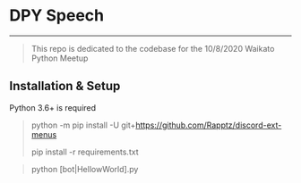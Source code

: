 # DPY Speech
---
> This repo is dedicated to the codebase for the 10/8/2020 Waikato Python Meetup


## Installation & Setup

Python 3.6+ is required

> python -m pip install -U git+https://github.com/Rapptz/discord-ext-menus
>
> pip install -r requirements.txt

> python [bot|HellowWorld].py